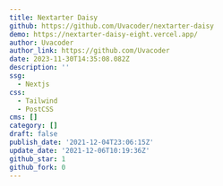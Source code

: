 ```yaml
---
title: Nextarter Daisy
github: https://github.com/Uvacoder/nextarter-daisy
demo: https://nextarter-daisy-eight.vercel.app/
author: Uvacoder
author_link: https://github.com/Uvacoder
date: 2023-11-30T14:35:08.082Z
description: ''
ssg:
  - Nextjs
css:
  - Tailwind
  - PostCSS
cms: []
category: []
draft: false
publish_date: '2021-12-04T23:06:15Z'
update_date: '2021-12-06T10:19:36Z'
github_star: 1
github_fork: 0
---
```

